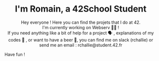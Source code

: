<h1 align="center">I'm Romain, a 42School Student </h1>
<p align="center">Hey everyone ! Here you can find the projets that I do at 42. <br>
I'm currently working on Webserv 👨‍💻 ! <br>
If you need anything like a bit of help for a project 🗣️ , explanations of my codes 💬 , or want to have a beer 🍻, you can find me on slack (rchallie) or send me an email : rchallie@student.42.fr
</p>
Have fun !
